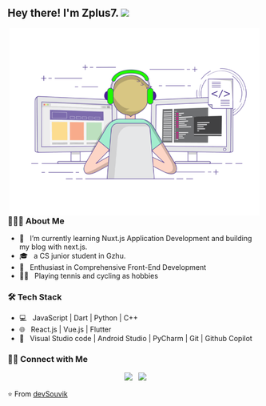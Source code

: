 <h2> Hey there! I'm Zplus7. <img src="https://github.com/souvikguria98/souvikguria98/blob/master/Hi.gif" width="25" /></h2>
<img align="right" alt="GIF" src="https://raw.githubusercontent.com/devSouvik/devSouvik/master/gif3.gif" width="500"/>

<h3> 👨🏻‍💻 About Me </h3>

- 🔭 &nbsp; I’m currently learning Nuxt.js Application Development and building my blog with next.js.
- 🎓 &nbsp; a CS junior student in Gzhu.
- 🌱 &nbsp; Enthusiast in Comprehensive Front-End Development
- 🚴‍♀️ &nbsp; Playing tennis and cycling as hobbies

<h3>🛠 Tech Stack</h3>

- 💻 &nbsp; JavaScript | Dart | Python | C++  
- 🌐 &nbsp; React.js | Vue.js | Flutter 
- 🔧 &nbsp; Visual Studio code | Android Studio | PyCharm | Git | Github Copilot


<h3> 🤝🏻 Connect with Me </h3>

<p align="center">
&nbsp; <a href="https://twitter.com/Zplus7119495" target="_blank" rel="noopener noreferrer"><img src="https://img.icons8.com/plasticine/100/000000/twitter.png" width="50" /></a>  
&nbsp; <a href="mailto:1959512279@qq.com" target="_blank" rel="noopener noreferrer"><img src="https://img.icons8.com/plasticine/100/000000/gmail.png"  width="50" /></a>
</p>

⭐️ From [devSouvik](https://github.com/devSouvik)
